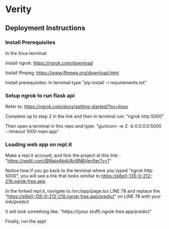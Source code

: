 # Verity

## **Deployment Instructions**

### **Install Prerequisites**

In the linux terminal:

Install ngrok: https://ngrok.com/download

Install ffmpeg: https://www.ffmpeg.org/download.html

Install prerequisites: In terminal type "pip install -r requirements.txt"


### **Setup ngrok to run flask api**

Refer to: https://ngrok.com/docs/getting-started/?os=linux

Complete up to step 2 in the link and then in terminal run: "ngrok http 5000"

Then open a terminal in this repo and type: "gunicorn -w 2 -b 0.0.0.0:5000 --timeout 1000 main:app"

### **Loading web app on repl.it**

Make a repl.it account, and fork the project at this link: "https://replit.com/@NainAbdi/AirBNBVerifier?v=1"

Notice how if you go back to the terminal where you typed "ngrok http 5000", you will see a link that looks simillar to https://e8e0-135-0-212-218.ngrok-free.app.

In the forked repl.it, navigate to /src/app/page.tsx LINE 78 and replace the "https://e8e0-135-0-212-218.ngrok-free.app/predict" on LINE 78 with your link/predict

It will look something like: "https://(your stuff).ngrok-free.app/predict"


Finally, run the app!
